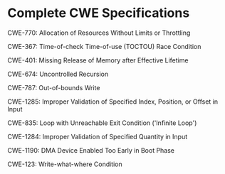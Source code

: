 

# Complete CWE Specifications

CWE-770: Allocation of Resources Without Limits or Throttling

CWE-367: Time-of-check Time-of-use (TOCTOU) Race Condition

CWE-401: Missing Release of Memory after Effective Lifetime

CWE-674: Uncontrolled Recursion

CWE-787: Out-of-bounds Write

CWE-1285: Improper Validation of Specified Index, Position, or Offset in Input

CWE-835: Loop with Unreachable Exit Condition ('Infinite Loop')

CWE-1284: Improper Validation of Specified Quantity in Input

CWE-1190: DMA Device Enabled Too Early in Boot Phase

CWE-123: Write-what-where Condition